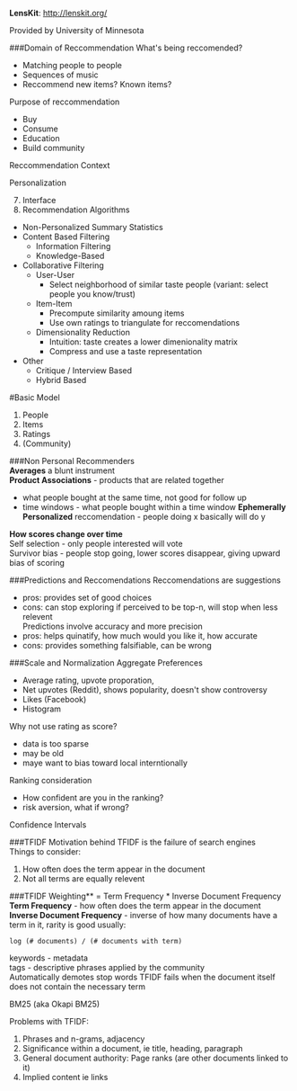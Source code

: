 **LensKit**: http://lenskit.org/  


Provided by University of Minnesota

###Domain of Reccommendation
What's being reccomended?  
  - Matching people to people  
  - Sequences of music  
  - Reccommend new items? Known items?  
  
Purpose of reccommendation
  - Buy
  - Consume
  - Education
  - Build community
  
Reccommendation Context  

Personalization  

7. Interface
8. Recommendation Algorithms
  - Non-Personalized Summary Statistics
  - Content Based Filtering
    - Information Filtering
    - Knowledge-Based
  - Collaborative Filtering
    - User-User
      - Select neighborhood of similar taste people (variant: select people you know/trust)
    - Item-Item
      - Precompute similarity amoung items
      - Use own ratings to triangulate for reccomendations
    - Dimensionality Reduction
      - Intuition: taste creates a lower dimenionality matrix
      - Compress and use a taste representation
  - Other
    - Critique / Interview Based
    - Hybrid Based

#Basic Model
  1. People
  2. Items
  3. Ratings
  4. (Community)

###Non Personal Recommenders  
**Averages** a blunt instrument  
**Product Associations** - products that are related together  
  - what people bought at the same time, not good for follow up  
  - time windows - what people bought within a time window
**Ephemerally Personalized** reccomendation - people doing x basically will do y  

**How scores change over time**  
Self selection - only people interested will vote  
Survivor bias - people stop going, lower scores disappear, giving upward bias of scoring  

###Predictions and Reccomendations
Reccomendations are suggestions 
  - pros: provides set of good choices  
  - cons: can stop exploring if perceived to be top-n, will stop when less relevent  
Predictions involve accuracy and more precision  
  - pros: helps quinatify, how much would you like it, how accurate  
  - cons: provides something falsifiable, can be wrong  

###Scale and Normalization
Aggregate Preferences  
  - Average rating, upvote proporation, 
  - Net upvotes (Reddit), shows popularity, doesn't show controversy
  - Likes (Facebook)  
  - Histogram  

Why not use rating as score?
  - data is too sparse  
  - may be old  
  - maye want to bias toward local interntionally  

Ranking consideration  
  - How confident are you in the ranking?  
  - risk aversion, what if wrong?  

Confidence Intervals  

###TFIDF
Motivation behind TFIDF is the failure of search engines  
Things to consider:  
1. How often does the term appear in the document  
2. Not all terms are equally relevent  

###TFIDF Weighting** = Term Frequency * Inverse Document Frequency  
**Term Frequency** - how often does the term appear in the document  
**Inverse Document Frequency** - inverse of how many documents have a term in it, rarity is good usually:  
```
log (# documents) / (# documents with term)
```
keywords - metadata  
tags - descriptive phrases applied by the community  
Automatically demotes stop words
TFIDF fails when the document itself does not contain the necessary term  

BM25 (aka Okapi BM25)  

Problems with TFIDF:  
1. Phrases and n-grams, adjacency  
2. Significance within a document, ie title, heading, paragraph  
3. General document authority: Page ranks (are other documents linked to it)  
4. Implied content ie links  

